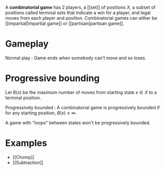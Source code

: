 A **combinatorial game** has 2 players, a [[set]] of positions $X$, a subset of positions called terminal sets that indicate a win for a player, and legal moves from each player and position. Combinatorial games can either be [[impartial|impartial game]] or [[partisan|partisan game]].

# Gameplay

Normal play
: Game ends when somebody can't move and so loses.

# Progressive bounding

Let $B(x)$ be the maximum number of moves from starting state $x \in X$ to a terminal position.

Progressively bounded
: A combinatorial game is progressively bounded if for any starting position, $B(x) \leqslant \infty$.

A game with "loops" between states won't be progressively bounded.

# Examples

* [[Chomp]]
* [[Subtraction]]

